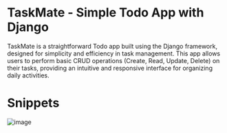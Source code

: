# TaskMate - Simple Todo App with Django
TaskMate is a straightforward Todo app built using the Django framework, designed for simplicity and efficiency in task management. This app allows users to perform basic CRUD operations (Create, Read, Update, Delete) on their tasks, providing an intuitive and responsive interface for organizing daily activities.

# Snippets
![image](https://github.com/rjrocks1908/Django-todo-app/assets/33928238/cad4c2c3-fdee-4d63-9970-7e1b742ebedf)
